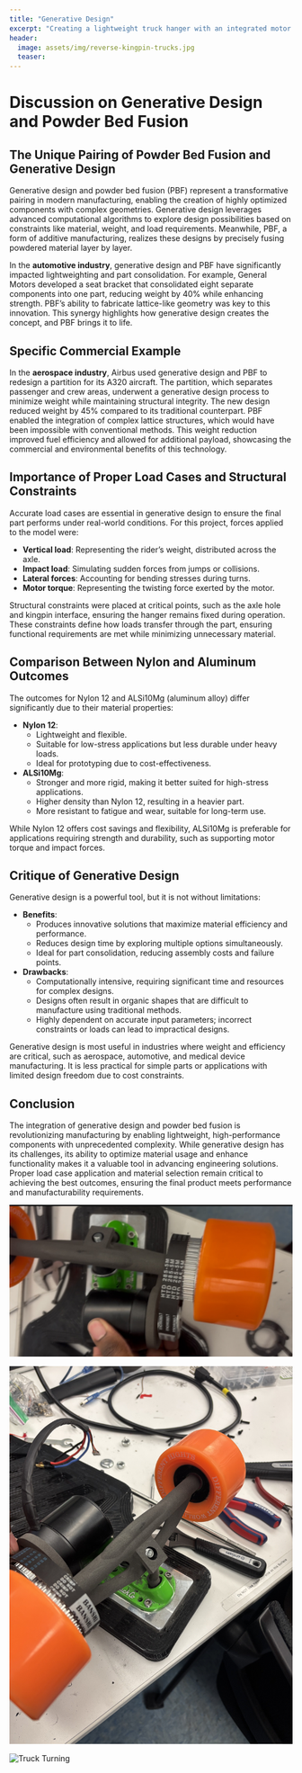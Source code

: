 ```yaml
---
title: "Generative Design"
excerpt: "Creating a lightweight truck hanger with an integrated motor mount for a brushless DC motor"
header:
  image: assets/img/reverse-kingpin-trucks.jpg
  teaser: 
---
```


# Discussion on Generative Design and Powder Bed Fusion

## The Unique Pairing of Powder Bed Fusion and Generative Design

Generative design and powder bed fusion (PBF) represent a transformative pairing in modern manufacturing, enabling the creation of highly optimized components with complex geometries. Generative design leverages advanced computational algorithms to explore design possibilities based on constraints like material, weight, and load requirements. Meanwhile, PBF, a form of additive manufacturing, realizes these designs by precisely fusing powdered material layer by layer.

In the **automotive industry**, generative design and PBF have significantly impacted lightweighting and part consolidation. For example, General Motors developed a seat bracket that consolidated eight separate components into one part, reducing weight by 40% while enhancing strength. PBF’s ability to fabricate lattice-like geometry was key to this innovation. This synergy highlights how generative design creates the concept, and PBF brings it to life.

## Specific Commercial Example

In the **aerospace industry**, Airbus used generative design and PBF to redesign a partition for its A320 aircraft. The partition, which separates passenger and crew areas, underwent a generative design process to minimize weight while maintaining structural integrity. The new design reduced weight by 45% compared to its traditional counterpart. PBF enabled the integration of complex lattice structures, which would have been impossible with conventional methods. This weight reduction improved fuel efficiency and allowed for additional payload, showcasing the commercial and environmental benefits of this technology.

## Importance of Proper Load Cases and Structural Constraints

Accurate load cases are essential in generative design to ensure the final part performs under real-world conditions. For this project, forces applied to the model were:

- **Vertical load**: Representing the rider’s weight, distributed across the axle.
- **Impact load**: Simulating sudden forces from jumps or collisions.
- **Lateral forces**: Accounting for bending stresses during turns.
- **Motor torque**: Representing the twisting force exerted by the motor.

Structural constraints were placed at critical points, such as the axle hole and kingpin interface, ensuring the hanger remains fixed during operation. These constraints define how loads transfer through the part, ensuring functional requirements are met while minimizing unnecessary material.

## Comparison Between Nylon and Aluminum Outcomes

The outcomes for Nylon 12 and ALSi10Mg (aluminum alloy) differ significantly due to their material properties:

- **Nylon 12**:
  - Lightweight and flexible.
  - Suitable for low-stress applications but less durable under heavy loads.
  - Ideal for prototyping due to cost-effectiveness.
- **ALSi10Mg**:
  - Stronger and more rigid, making it better suited for high-stress applications.
  - Higher density than Nylon 12, resulting in a heavier part.
  - More resistant to fatigue and wear, suitable for long-term use.

While Nylon 12 offers cost savings and flexibility, ALSi10Mg is preferable for applications requiring strength and durability, such as supporting motor torque and impact forces.

## Critique of Generative Design

Generative design is a powerful tool, but it is not without limitations:

- **Benefits**:
  - Produces innovative solutions that maximize material efficiency and performance.
  - Reduces design time by exploring multiple options simultaneously.
  - Ideal for part consolidation, reducing assembly costs and failure points.
- **Drawbacks**:
  - Computationally intensive, requiring significant time and resources for complex designs.
  - Designs often result in organic shapes that are difficult to manufacture using traditional methods.
  - Highly dependent on accurate input parameters; incorrect constraints or loads can lead to impractical designs.

Generative design is most useful in industries where weight and efficiency are critical, such as aerospace, automotive, and medical device manufacturing. It is less practical for simple parts or applications with limited design freedom due to cost constraints.

## Conclusion

The integration of generative design and powder bed fusion is revolutionizing manufacturing by enabling lightweight, high-performance components with unprecedented complexity. While generative design has its challenges, its ability to optimize material usage and enhance functionality makes it a valuable tool in advancing engineering solutions. Proper load case application and material selection remain critical to achieving the best outcomes, ensuring the final product meets performance and manufacturability requirements.

![Motor and Wheel Gear Attachment](/assets/img/IMG_8921.jpg)

![Whole Truck Attachment](/assets/img/IMG_8909.jpg)

![Truck Turning](/assets/img/IMG_8922.jpg)
